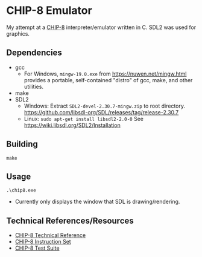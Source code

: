 # CHIP-8 Emulator
My attempt at a [CHIP-8](https://en.wikipedia.org/wiki/CHIP-8) interpreter/emulator written in C. SDL2 was used for graphics.

## Dependencies
* gcc
    * For Windows, `mingw-19.0.exe` from https://nuwen.net/mingw.html provides a portable, self-contained "distro" of gcc, make, and other utilities.
* make
* SDL2
    * Windows: Extract `SDL2-devel-2.30.7-mingw.zip` to root directory. https://github.com/libsdl-org/SDL/releases/tag/release-2.30.7
    * Linux: `sudo apt-get install libsdl2-2.0-0` See https://wiki.libsdl.org/SDL2/Installation
## Building
`make`

## Usage
`.\chip8.exe`
* Currently only displays the window that SDL is drawing/rendering.

## Technical References/Resources
* [CHIP-8 Technical Reference](https://github.com/mattmikolay/chip-8/wiki/CHIP%E2%80%908-Technical-Reference)
* [CHIP-8 Instruction Set](https://github.com/mattmikolay/chip-8/wiki/CHIP%E2%80%908-Instruction-Set)
* [CHIP-8 Test Suite](https://github.com/Timendus/chip8-test-suite)
